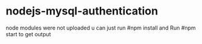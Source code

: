 # nodejs-mysql-authentication
node modules were not uploaded u can just run 
#npm install 
and 
Run 
#npm start to get output

